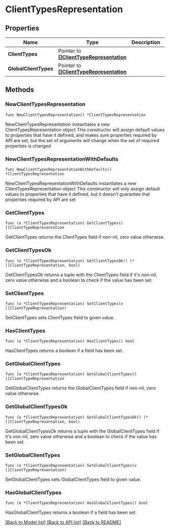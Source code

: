 # ClientTypesRepresentation

## Properties

Name | Type | Description | Notes
------------ | ------------- | ------------- | -------------
**ClientTypes** | Pointer to [**[]ClientTypeRepresentation**](ClientTypeRepresentation.md) |  | [optional] 
**GlobalClientTypes** | Pointer to [**[]ClientTypeRepresentation**](ClientTypeRepresentation.md) |  | [optional] 

## Methods

### NewClientTypesRepresentation

`func NewClientTypesRepresentation() *ClientTypesRepresentation`

NewClientTypesRepresentation instantiates a new ClientTypesRepresentation object
This constructor will assign default values to properties that have it defined,
and makes sure properties required by API are set, but the set of arguments
will change when the set of required properties is changed

### NewClientTypesRepresentationWithDefaults

`func NewClientTypesRepresentationWithDefaults() *ClientTypesRepresentation`

NewClientTypesRepresentationWithDefaults instantiates a new ClientTypesRepresentation object
This constructor will only assign default values to properties that have it defined,
but it doesn't guarantee that properties required by API are set

### GetClientTypes

`func (o *ClientTypesRepresentation) GetClientTypes() []ClientTypeRepresentation`

GetClientTypes returns the ClientTypes field if non-nil, zero value otherwise.

### GetClientTypesOk

`func (o *ClientTypesRepresentation) GetClientTypesOk() (*[]ClientTypeRepresentation, bool)`

GetClientTypesOk returns a tuple with the ClientTypes field if it's non-nil, zero value otherwise
and a boolean to check if the value has been set.

### SetClientTypes

`func (o *ClientTypesRepresentation) SetClientTypes(v []ClientTypeRepresentation)`

SetClientTypes sets ClientTypes field to given value.

### HasClientTypes

`func (o *ClientTypesRepresentation) HasClientTypes() bool`

HasClientTypes returns a boolean if a field has been set.

### GetGlobalClientTypes

`func (o *ClientTypesRepresentation) GetGlobalClientTypes() []ClientTypeRepresentation`

GetGlobalClientTypes returns the GlobalClientTypes field if non-nil, zero value otherwise.

### GetGlobalClientTypesOk

`func (o *ClientTypesRepresentation) GetGlobalClientTypesOk() (*[]ClientTypeRepresentation, bool)`

GetGlobalClientTypesOk returns a tuple with the GlobalClientTypes field if it's non-nil, zero value otherwise
and a boolean to check if the value has been set.

### SetGlobalClientTypes

`func (o *ClientTypesRepresentation) SetGlobalClientTypes(v []ClientTypeRepresentation)`

SetGlobalClientTypes sets GlobalClientTypes field to given value.

### HasGlobalClientTypes

`func (o *ClientTypesRepresentation) HasGlobalClientTypes() bool`

HasGlobalClientTypes returns a boolean if a field has been set.


[[Back to Model list]](../README.md#documentation-for-models) [[Back to API list]](../README.md#documentation-for-api-endpoints) [[Back to README]](../README.md)


